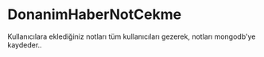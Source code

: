 # DonanimHaberNotCekme
Kullanıcılara eklediğiniz notları tüm kullanıcıları gezerek,  notları mongodb'ye   kaydeder..
